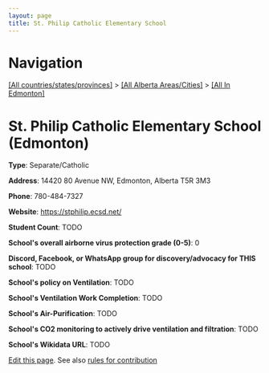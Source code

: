 ```yaml
---
layout: page
title: St. Philip Catholic Elementary School
---
```

# Navigation

[[All countries/states/provinces]](../../..) > [[All Alberta Areas/Cities]](../..) > [[All In Edmonton]](..)

# St. Philip Catholic Elementary School (Edmonton)

**Type**: Separate/Catholic

**Address**: 14420 80 Avenue NW, Edmonton, Alberta T5R 3M3

**Phone**: 780-484-7327

**Website**: <https://stphilip.ecsd.net/>

**Student Count**: TODO

**School's overall airborne virus protection grade (0-5)**: 0

**Discord, Facebook, or WhatsApp group for discovery/advocacy for THIS school**: TODO

**School's policy on Ventilation**: TODO

**School's Ventilation Work Completion**: TODO

**School's Air-Purification**: TODO

**School's CO2 monitoring to actively drive ventilation and filtration**: TODO

**School's Wikidata URL**: TODO


[Edit this page](https://github.com/ventilate-schools/AB/edit/main/./Edmonton/St._Philip_Catholic_Elementary_School.md). See also [rules for contribution](../../../contribution-rules/)
